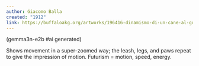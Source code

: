 ```yaml
---
author: Giacomo Balla
created: "1912"
link: https://buffaloakg.org/artworks/196416-dinamismo-di-un-cane-al-guinzaglio-dynamism-dog-leash
---
```


(gemma3n-e2b #ai generated)

Shows movement in a super-zoomed way; the leash, legs, and paws repeat to give the impression of motion. Futurism = motion, speed, energy.
